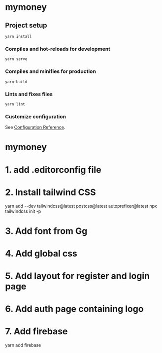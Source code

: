 # mymoney

## Project setup
```
yarn install
```

### Compiles and hot-reloads for development
```
yarn serve
```

### Compiles and minifies for production
```
yarn build
```

### Lints and fixes files
```
yarn lint
```

### Customize configuration
See [Configuration Reference](https://cli.vuejs.org/config/).
# mymoney

# 1. add .editorconfig file
# 2. Install tailwind CSS
yarn add --dev tailwindcss@latest postcss@latest autoprefixer@latest
npx tailwindcss init -p
# 3. Add font from Gg
# 4. Add global css
# 5. Add layout for register and login page
# 6. Add auth page containing logo
# 7. Add firebase
yarn add firebase